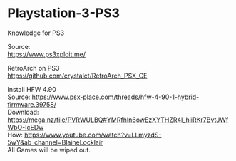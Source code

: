 # Playstation-3-PS3
Knowledge for PS3

Source:  
https://www.ps3xploit.me/  

RetroArch on PS3  
https://github.com/crystalct/RetroArch_PSX_CE

Install HFW 4.90   
Source: https://www.psx-place.com/threads/hfw-4-90-1-hybrid-firmware.39758/  
Download: https://mega.nz/file/PVRWULBQ#YMRfhIn6owEzXYTHZR4l_hiiRKr7BvtJWfWbO-IcEDw  
How: https://www.youtube.com/watch?v=LLmyzdS-5wY&ab_channel=BlaineLocklair  
All Games will be wiped out.


